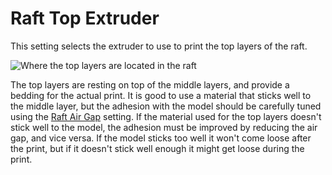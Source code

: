 Raft Top Extruder
====
This setting selects the extruder to use to print the top layers of the raft.

![Where the top layers are located in the raft](../images/raft_dimensions_simplified.svg)

The top layers are resting on top of the middle layers, and provide a bedding for the actual print. It is good to use a material that sticks well to the middle layer, but the adhesion with the model should be carefully tuned using the [Raft Air Gap](raft_airgap.md) setting. If the material used for the top layers doesn't stick well to the model, the adhesion must be improved by reducing the air gap, and vice versa. If the model sticks too well it won't come loose after the print, but if it doesn't stick well enough it might get loose during the print. 